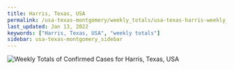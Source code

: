 ```yaml
---
title: Harris, Texas, USA
permalink: /usa-texas-montgomery/weekly_totals/usa-texas-harris-weekly_totals.html
last_updated: Jan 13, 2022
keywords: ["Harris, Texas, USA", "weekly totals"]
sidebar: usa-texas-montgomery_sidebar
---
```


![Weekly Totals of Confirmed Cases for Harris, Texas, USA](/covid_tracker/images/graphs/usa-texas-harris-weekly_totals_graph.png)
